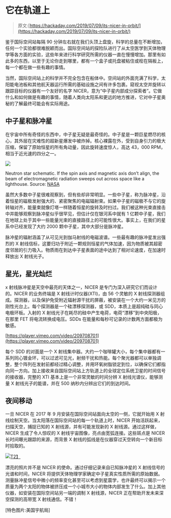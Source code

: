 # 它在轨道上

> 原文:[https://hackaday.com/2019/07/09/its-nicer-in-orbit/](https://hackaday.com/2019/07/09/its-nicer-in-orbit/)

鉴于国际空间站每隔 90 分钟左右就在我们头顶上盘旋，科学的总量在不断增加，任何一个实验都很难脱颖而出。国际空间站的探险队进行了从太空医学到天体物理学等各方面的实验，这些年来进行科学研究所需的仪器一直在慢慢增加。那里有如此多的东西，以至于无论你走到哪里，都有一个盒子或托盘被粘住或栓在隔板上，每一个都在做一些有趣的事情。

当然，国际空间站上的科学并不完全包含在船体中。空间站的外面充满了科学，太阳能电池板和其他航天器运行所需的基础设施之间有许多包裹。窥视太空并旋转以跟踪目标的仪器有一个友好的名字 NICER，意为“中子星内部成分探索者”。它做什么和如何做是有趣的事情，随着人类向太阳系和更远的地方推进，它对中子星奥秘的了解最终可能会有实际用途。

## 中子星和脉冲星

在宇宙中所有奇怪的东西中，中子星无疑是最奇怪的。中子星是一颗巨星燃尽的核心，其外层在灾难性的超新星爆发中被炸掉。核心裸露在外，受到自身引力的极大压缩，保留了原始恒星的所有角动量，因此旋转速度惊人，高达 43，000 RPM，相当于近光速的四分之一。

[![](../Images/1f8c79bebb1c4ba641e8bae1f5a5eea2.png)](https://hackaday.com/wp-content/uploads/2019/06/ns_pulsar_diagram.png)

Neutron star schematic. If the spin axis and magnetic axis don’t align, the beam of electromagnetic radiation sweeps out across space like a lighthouse. Source: [NASA](https://imagine.gsfc.nasa.gov/science/objects/neutron_stars1.html)

虽然大多数中子星很难观察到，但有些却非常明显。一些中子星，称为脉冲星，沿着恒星的磁极发射强大的、紧密聚焦的电磁辐射束。如果中子星的磁极不与它的旋转轴对齐，能量束就像灯塔一样随着恒星的旋转及时扫过。我们被这种光束直接击中并能够观察到脉冲星似乎很罕见，但估计仅在银河系中就有 1 亿颗中子星，我们在地球上处于其中一些能量光束的直接路径上的可能性很大。事实上，在我们的星系中已经发现了大约 2000 颗中子星，其中大部分是脉冲星。

脉冲星的辐射涵盖了从可见光到伽马射线的电磁波谱。一些最有趣的脉冲星发出强烈的 X 射线信标，这要归功于附近一颗规则恒星的气体加速，因为物质被其超密度邻居的引力吸入。物质雨在到达中子星表面的途中达到了相对论速度，在加速时释放出 X 射线光子。

## 星光，星光灿烂

x 射线脉冲星是天空中最亮的天体之一，NICER 是专门为深入研究它们而设计的。NICER 的业务终端是 X 射线计时仪器(XTI)，由 56 个灵敏的 X 射线探测器组成。探测器，以及保护免受附近辐射源干扰的屏蔽，被安装在一个大约一米见方的刚性光台上。每个探测器是一个硅漂移探测器，或 SDD，本质上是超纯硅与同心电极环板。入射的 X 射线光子在耗尽的硅中产生电荷，电荷“漂移”到中央阳极，在那里 FET 将电流转换成电压。SDDs 在能量和每秒可记录的计数两方面都极为敏感。

[https://player.vimeo.com/video/209708701](https://player.vimeo.com/video/209708701)

每个 SDD 的对面是一个 X 射线集中器。大约一个咖啡罐大小，每个集中器都有一系列同心镀金环，可以过滤可见光，射频干扰和热能。每个聚光器都可以单独调整，整个阵列在发射前都经过精心调整，并用环氧树脂锁定到位，以确保它们都指向同一方向。加上接收来自国际空间站上方轨道上的全球定位系统卫星的时间信号的接收器，完整的 XTI 基本上是一个非常灵敏的时间分辨 X 射线光谱仪，能够测量 X 射线光子的能谱，并在 500 纳秒内分辨出它们的到达时间。

## 夜间移动

一旦 NICER 在 2017 年 9 月安装在国际空间站面向太空的一侧，它就开始用 X 射线绘制天空。当太阳落在国际空间站的每一个轨道上时，NICER 开始活跃起来，扫描天空，捕捉已知的 X 射线源，并有可能发现新的 X 射线源。通过这样做，NICER 生成了令人惊叹的 X 射线宇宙图像，亮点由宽弧连接。这些斑点是 NICER 长时间曝光跟踪的来源，而背景 X 射线的弧线是在仪器穿过天空转向一个新目标时拾取的。

[![](../Images/c82ef432f988f6ac2bdccb776d815b1f.png)T2】](https://hackaday.com/wp-content/uploads/2019/06/NICERNightMoveslabels.jpg)

漂亮的照片并不是 NICER 的使命。通过仔细记录来自已知脉冲星的 X 射线信号的光谱和时间，NICER 将提供天体物理学家确定中子星真实性质所需的原始数据。测量脉冲星信号中微小的频率变化甚至可以考虑到星震学，也许最终可以揭示一个质量为两个太阳的物体被挤压成一个小城市大小的物体内部发生了什么。加上其他仪器，如安装在国际空间站另一端的调制 X 射线源，NICER 正在帮助开发未来深空探测的高带宽 X 射线通信。不错！

[特色图片:美国宇航局]